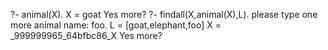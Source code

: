 
?- animal(X).
X = goat
Yes
more? 
?- findall(X,animal(X),L).
please type one more animal name: foo.
L = [goat,elephant,foo]
X = _999999965_64bfbc86_X
Yes
more? 

